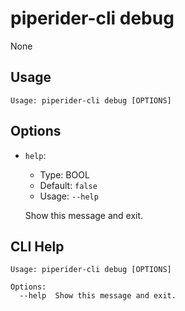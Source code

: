 
# piperider-cli debug
None
## Usage
```
Usage: piperider-cli debug [OPTIONS]
```
## Options
* `help`: 
  * Type: BOOL 
  * Default: `false`
  * Usage: `--help`

  Show this message and exit.


## CLI Help
```
Usage: piperider-cli debug [OPTIONS]

Options:
  --help  Show this message and exit.
```
